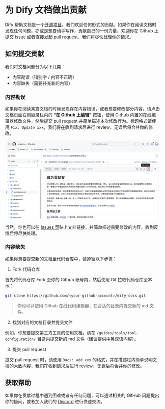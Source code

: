 # 为 Dify 文档做出贡献

Dify 帮助文档是一个[开源项目](https://github.com/langgenius/dify-docs)，我们欢迎任何形式的贡献。如果你在阅读文档时发现任何问题，亦或是想要动手写作，贡献自己的一份力量，欢迎你在 Github 上提交 issue 或者直接发起 pull request，我们将尽快处理你的请求。

## 如何提交贡献

我们将文档问题分为以下几类：

* 内容勘误（错别字 / 内容不正确）
* 内容缺失（需要补充新的内容）

### 内容勘误

如果你在阅读某篇文档的时候发现存在内容错误，或者想要修改部分内容，请点击文档页面右侧目录栏内的 **“在 Github 上编辑”** 按钮，使用 Github 内置的在线编辑器修改文件，然后提交 pull request 并简单描述本次修改行为。标题格式请使用 `Fix: Update xxx`，我们将在收到请求后进行 review，无误后将合并你的修改。

![](../.gitbook/assets/zh-docs-contribution.png)

当然，你也可以在 [Issues 页](https://github.com/langgenius/dify-docs/issues)贴上文档链接，并简单描述需要修改的内容。收到反馈后将尽快处理。

### 内容缺失

如果你想要提交新的文档至代码仓库中，请遵循以下步骤：

1. Fork 代码仓库

首先将代码仓库 Fork 至你的 Github 账号内，然后使用 Git 拉取代码仓库至本地：

```bash
git clone https://github.com/<your-github-account>/dify-docs.git
```

> 你也可以使用 Github 在线代码编辑器，在合适的目录内提交新的 md 文件。

2. 找到对应的文档目录并提交文件

例如，你想要提交第三方工具的使用文档，请在 `/guides/tools/tool-configuration/` 目录内提交新的 md 文件（建议提供中英双语内容）。

3. 提交 pull request

提交 pull request 时，请使用 `Docs: add xxx` 的格式，并在描述栏内简单说明文档的大致内容，我们在收到请求后进行 review，无误后将合并你的修改。

## 获取帮助

如果你在贡献过程中遇到困难或者有任何问题，可以通过相关的 GitHub 问题提出你的疑问，或者加入我们的 [Discord](https://discord.gg/AhzKf7dNgk) 进行快速交流。
